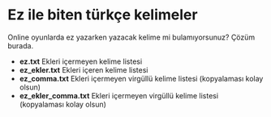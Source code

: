 # Ez ile biten türkçe kelimeler

Online oyunlarda ez yazarken yazacak kelime mi bulamıyorsunuz? Çözüm burada.

 - **ez.txt**
	Ekleri içermeyen kelime listesi
 - **ez_ekler.txt**
	Ekleri içeren kelime listesi
 - **ez_comma.txt**
	Ekleri içermeyen virgüllü kelime listesi (kopyalaması kolay olsun)
 - **ez_ekler_comma.txt**
	Ekleri içermeyen virgüllü kelime listesi (kopyalaması kolay olsun)